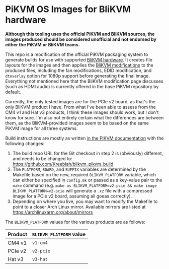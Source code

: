 # PiKVM OS Images for BliKVM hardware

**Although this tooling uses the official PiKVM and BliKVM sources, the images produced should be considered unofficial and not endorsed by either the PiKVM or BliKVM teams.**

This repo is a modification of the official PiKVM packaging system to generate builds for use with supported [BliKVM hardware](https://www.blicube.com).  It creates file layouts for the images and then applies the [BliKVM modifications](https://wiki.blicube.com/blikvm/en/modify_pikvm_image/) to the produced files, including the fan modifications, EDID modification, and `dtoverlay` option for 1080p support before generating the final image.  Everything not mentioned here that the BliKVM modification page discusses (such as HDMI audio) is currently offered in the base PiKVM repository by default.

Currently, the only tested images are for the PCIe v2 board, as that's the only BliKVM product I have.  From what I've been able to assess from the CM4 v1 and Hat v3 products, I think these images should work, but I don't know for sure.  I'm also not entirely certain what the differences are between them, as the BliKVM-provided images seem to be based on the same PiKVM image for all three systems.

Build instructions are mostly as written [in the PiKVM documentation](https://docs.pikvm.org/building_os/) with the following changes:

1. The build repo URL for the Git checkout in step 2 is (obviously) different, and needs to be changed to: https://github.com/Kreeblah/blikvm_pikvm_build
2. The `PLATFORM`, `BOARD`, and `SUFFIX` variables are determined by the Makefile based on the new, required `BLIKVM_PLATFORM` variable, which can either be specified in `config.mk` or passed as a key-value pair to the `make` command (e.g. `make os BLIKVM_PLATFORM=v2-pcie && make image BLIKVM_PLATFORM=v2-pcie` will generate a `.xz` file with a compressed image for a PCIe v2 board, assuming all goeas correctly).
3. Depending on where you live, you may want to modify the Makefile to point to a closer Arch Linux mirror.  Available mirrors are listed at https://archlinuxarm.org/about/mirrors

The `BLIKVM_PLATFORM` values for the various products are as follows:

| Product | `BLIKVM_PLATFORM` value |
| ------- | ----------------------- |
| CM4 v1  | `v1-cm4`                |
| PCIe v2 | `v2-pcie`               |
| Hat v3  | `v3-hat`                |